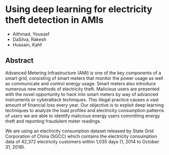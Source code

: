 # Using deep learning for electricity theft detection in AMIs

* Aithmad, Youssef
* DaSilva, Rakesh
* Hussain, Kahf


## Abstract
Advanced Metering Infrastructure (AMI) is one of the key components of a smart grid, consisting of smart meters that monitor the
power usage as well as communicate and control energy usage. Smart meters also introduce numerous new methods of electricity theft.
Malicious users are presented with the novel opportunity to hack into smart meters by way of advanced instruments or cyberattack
techniques. This illegal practice causes a vast amount of financial loss every year. Our objective is to exploit deep learning
techniques to analyze the load profiles and electricity consumption patterns of users we are able to identify malicious energy users
committing energy theft and reporting fraudulent meter readings. 

We are using an electricity consumption dataset released by State Grid Corporation of China (SGCC) which contains the electricity consumption data of 42,372 electricity customers within 1,035 days (1, 2014 to October 31, 2016).
